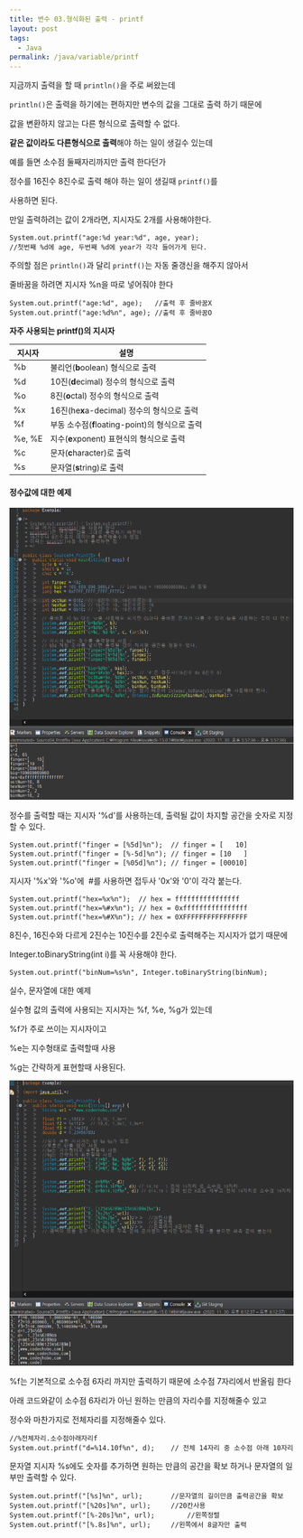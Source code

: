 ```yaml
---
title: 변수 03.형식화된 출력 - printf
layout: post
tags:
  - Java
permalink: /java/variable/printf
---
```


지금까지 출력을 할 때 `println()`을 주로 써왔는데

`println()`은 출력을 하기에는 편하지만 변수의 값을 그대로 출력 하기 때문에

값을 변환하지 않고는 다른 형식으로 출력할 수 없다.

**같은 값이라도 다른형식으로 출력**해야 하는 일이 생길수 있는데

예를 들면 소수점 둘째자리까지만 출력 한다던가

정수를 16진수 8진수로 출력 해야 하는 일이 생길때 `printf()`를 

사용하면 된다.

만일 출력하려는 값이 2개라면, 지시자도 2개를 사용해야한다.

```
System.out.printf("age:%d year:%d", age, year);
//첫번째 %d에 age, 두번째 %d에 year가 각각 들어가게 된다.
```

주의할 점은 `println()`과 달리 `printf()`는 자동 줄갱신을 해주지 않아서

줄바꿈을 하려면 지시자 %n을 따로 넣어줘야 한다

```
System.out.printf("age:%d", age);	//출력 후 줄바꿈X
System.out.printf("age:%d%n", age);	//출력 후 줄바꿈O
```

**자주 사용되는 printf()의 지시자**

| 지시자 | 설명 |
| --- | --- |
| %b | 불리언(**b**oolean) 형식으로 출력 |
| %d | 10진(**d**ecimal) 정수의 형식으로 출력 |
| %o | 8진(**o**ctal) 정수의 형식으로 출력 |
| %x | 16진(he**x**a-decimal) 정수의 형식으로 출력 |
| %f | 부동 소수점(**f**loating-point)의 형식으로 출력 |
| %e, %E | 지수(**e**xponent) 표현식의 형식으로 출력 |
| %c | 문자(**c**haracter)로 출력 |
| %s | 문자열(**s**tring)로 출력 |

#### 정수값에 대한 예제

![](./../../../assets/images/java/variable/printf/1.png)

정수를 출력할 때는 지시자 '%d'를 사용하는데, 출력될 값이 차지할 공간을 숫자로 지정할 수 있다.

```
System.out.printf("finger = [%5d]%n");	// finger = [   10]
System.out.printf("finger = [%-5d]%n");	// finger = [10   ]
System.out.printf("finger = [%05d]%n");	// finger = [00010]
```

지시자 '%x'와 '%o'에  #를 사용하면 접두사 '0x'와 '0'이 각각 붙는다.

```
System.out.printf("hex=%x%n");	// hex = ffffffffffffffff
System.out.printf("hex=%#x%n");	// hex = 0xffffffffffffffff
System.out.printf("hex=%#X%n");	// hex = 0XFFFFFFFFFFFFFFFF
```

8진수, 16진수와 다르게 2진수는 10진수를 2진수로 출력해주는 지시자가 없기 때문에

Integer.toBinaryString(int i)를 꼭 사용해야 한다.

```
System.out.printf("binNum=%s%n", Integer.toBinaryString(binNum);
```

실수, 문자열에 대한 예제

실수형 값의 출력에 사용되는 지시자는 %f, %e, %g가 있는데

%f가 주로 쓰이는 지시자이고

%e는 지수형태로 출력할때 사용

%g는 간략하게 표현할때 사용된다.

![](./../../../assets/images/java/variable/printf/2.png)

%f는 기본적으로 소수점 6자리 까지만 출력하기 때문에 소수점 7자리에서 반올림 한다

아래 코드와같이 소수점 6자리가 아닌 원하는 만큼의 자리수를 지정해줄수 있고

정수와 마찬가지로 전체자리를 지정해줄수 있다.

```
//%전체자리.소수점아래자리f
System.out.printf("d=%14.10f%n", d);	// 전체 14자리 중 소수점 아래 10자리
```

문자열 지시자 %s에도 숫자를 추가하면 원하는 만큼의 공간을 확보 하거나 문자열의 일부만 출력할 수 있다.

```
System.out.printf("[%s]%n", url);		//문자열의 길이만큼 출력공간을 확보
System.out.printf("[%20s]%n", url);		//20칸사용
System.out.printf("[%-20s]%n", url);		//왼쪽정렬
System.out.printf("[%.8s]%n", url);		//왼쪽에서 8글자만 출력
```
